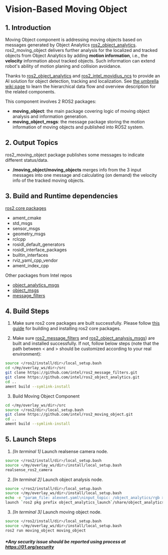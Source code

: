 # Vision-Based Moving Object

## 1. Introduction
Moving Object component is addressing moving objects based on messages generated by
Object Analytics [ros2_object_analytics](https://github.com/intel/ros2_object_analytics).
ros2_moving_object delivers further analysis for the localized and tracked objects from Object Analytics by adding **motion information**, i.e., the **velocity** information about tracked objects. Such information can extend robot's ability of motion planing and collision avoidance.

Thanks to [ros2_object_analytics](https://github.com/intel/ros2_object_analytics) and [ros2_intel_movidius_ncs](https://github.com/intel/ros2_intel_movidius_ncs) to provide an AI solution for object detection, tracking and localization. See [the umbrella wiki page](http://wiki.ros.org/intelrosproject) to learn the hierarchical data flow and overview description for the related components.

This component involves 2 ROS2 packages:
- **moving_object**: the main package covering logic of moving object analysis and information generation.
- **moving_object_msgs**: the message package storing the motion information of moving objects and published into ROS2 system.

## 2. Output Topics

ros2_moving_object package publishes some messages to indicate different status/data.
 - **/moving\_object/moving\_objects** merges info from the 3 input messages into one message and calculating (on demand) the velocity info of the tracked moving objects.

## 3. Build and Runtime dependencies

  [ros2 core packages](https://github.com/ros2/ros2/wiki/Installation)
-   ament_cmake
-   std_msgs
-   sensor_msgs
-   geometry_msgs
-   rclcpp
-   rosidl_default_generators
-   rosidl_interface_packages
-   builtin_interfaces
-   rviz_yaml_cpp_vendor
-   ament_index_cpp

  Other packages from Intel repos
  * [object\_analytics\_msgs](https://github.com/intel/ros2_object_analytics)
  * [object_msgs](https://github.com/intel/ros2_object_msgs)
  * [message_filters](https://github.com/intel/ros2_message_filters)

## 4. Build Steps
 1. Make sure ros2 core packages are built successfully. Please follow [this guide](https://github.com/ros2/ros2/wiki/Installation) for building and installing ros2 core packages.

 2. Make sure [ros2_message_filters](https://github.com/intel/ros2_message_filters) and [ros2_object_analysis_msgs](https://github.com/intel/ros2_object_analytics)) are built and installed successfully. If not, follow below steps (note that the path between < and > should be customized according to your real environment):
  ```bash
  source </ros2/install/dir>/local_setup.bash
  cd </my/overlay_ws/dir>/src
  git clone https://github.com/intel/ros2_message_filters.git
  git clone https://github.com/intel/ros2_object_analytics.git
  cd ..
  ament build --symlink-install
  ```
 3. Build Moving Object Component
  ```bash
  cd </my/overlay_ws/dir>/src
  source </ros2/dir>/local_setup.bash
  git clone https://github.com/intel/ros2_moving_object.git
  cd ..
  ament build --symlink-install
  ```

## 5. Launch Steps
  1. *[In terminal 1]* Launch realsense camera node.
  ```bash
  source </ros2/install/dir>/local_setup.bash
  source </my/overlay_ws/dir>/install/local_setup.bash
  realsense_ros2_camera
  ```
  2. *[In terminal 2]* Launch object analysis node.
  ```bash
  source </ros2/install/dir>/local_setup.bash
  source </my/overlay_ws/dir>/install/local_setup.bash
  echo -e "param_file: alexnet.yaml\ninput_topic: /object_analytics/rgb > src/ros2_intel_movidius_ncs/movidius_ncs_launch/config/default.yaml"
  launch `ros2 pkg prefix object_analytics_launch`/share/object_analytics_launch/launch/analytics_movidius_ncs.py
  ```
  3. *[In terminal 3]* Launch moving object node.
  ```bash
  source </ros2/install/dir>/local_setup.bash
  source </my/overlay_ws/dir>/install/local_setup.bash
  ros2 run moving_object moving_object
  ```

##### *Any security issue should be reported using process at https://01.org/security

